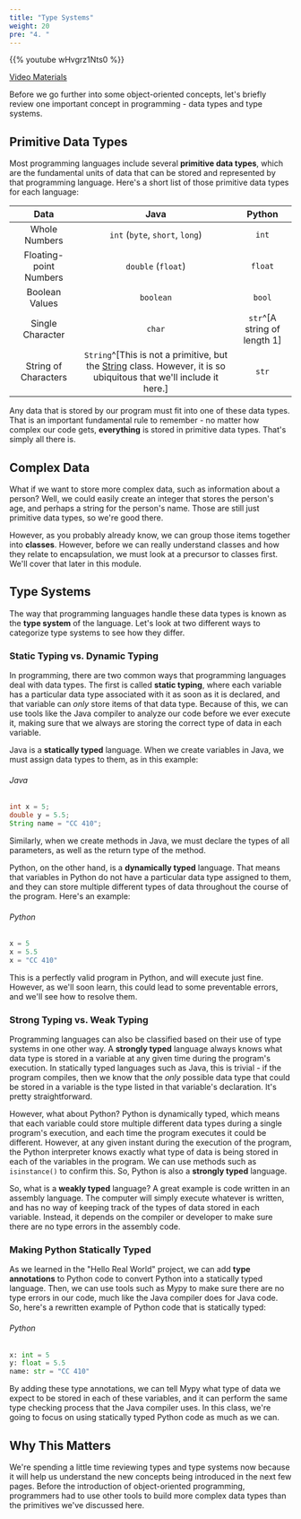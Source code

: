```yaml
---
title: "Type Systems"
weight: 20
pre: "4. "
---
```


{{% youtube wHvgrz1Nts0 %}}

[Video Materials](video)

Before we go further into some object-oriented concepts, let's briefly review one important concept in programming - data types and type systems.

## Primitive Data Types

Most programming languages include several **primitive data types**, which are the fundamental units of data that can be stored and represented by that programming language. Here's a short list of those primitive data types for each language:

| Data | Java | Python | 
|:----:|:----:|:------:|
| Whole Numbers | `int` (`byte`, `short`, `long`) | `int` |
| Floating-point Numbers | `double` (`float`) | `float` | 
| Boolean Values | `boolean` | `bool` |
| Single Character | `char` | `str`^[A string of length 1] |
| String of Characters | `String`^[This is not a primitive, but the [String](https://docs.oracle.com/javase/8/docs/api/java/lang/String.html) class. However, it is so ubiquitous that we'll include it here.] | `str`|

Any data that is stored by our program must fit into one of these data types. That is an important fundamental rule to remember - no matter how complex our code gets, **everything** is stored in primitive data types. That's simply all there is.

## Complex Data

What if we want to store more complex data, such as information about a person? Well, we could easily create an integer that stores the person's age, and perhaps a string for the person's name. Those are still just primitive data types, so we're good there. 

However, as you probably already know, we can group those items together into **classes**. However, before we can really understand classes and how they relate to encapsulation, we must look at a precursor to classes first. We'll cover that later in this module.

## Type Systems

The way that programming languages handle these data types is known as the **type system** of the language. Let's look at two different ways to categorize type systems to see how they differ.

### Static Typing vs. Dynamic Typing

In programming, there are two common ways that programming languages deal with data types. The first is called **static typing**, where each variable has a particular data type associated with it as soon as it is declared, and that variable can _only_ store items of that data type. Because of this, we can use tools like the Java compiler to analyze our code before we ever execute it, making sure that we always are storing the correct type of data in each variable.

Java is a **statically typed** language. When we create variables in Java, we must assign data types to them, as in this example:

###### Java 

```java
int x = 5;
double y = 5.5;
String name = "CC 410";
```

Similarly, when we create methods in Java, we must declare the types of all parameters, as well as the return type of the method.

Python, on the other hand, is a **dynamically typed** language. That means that variables in Python do not have a particular data type assigned to them, and they can store multiple different types of data throughout the course of the program. Here's an example:

###### Python

```python
x = 5
x = 5.5
x = "CC 410"
```

This is a perfectly valid program in Python, and will execute just fine. However, as we'll soon learn, this could lead to some preventable errors, and we'll see how to resolve them.

### Strong Typing vs. Weak Typing

Programming languages can also be classified based on their use of type systems in one other way. A **strongly typed** language always knows what data type is stored in a variable at any given time during the program's execution. In statically typed languages such as Java, this is trivial - if the program compiles, then we know that the _only_ possible data type that could be stored in a variable is the type listed in that variable's declaration. It's pretty straightforward.

However, what about Python? Python is dynamically typed, which means that each variable could store multiple different data types during a single program's execution, and each time the program executes it could be different. However, at any given instant during the execution of the program, the Python interpreter knows exactly what type of data is being stored in each of the variables in the program. We can use methods such as `isinstance()` to confirm this. So, Python is also a **strongly typed** language. 

So, what is a **weakly typed** language? A great example is code written in an assembly language. The computer will simply execute whatever is written, and has no way of keeping track of the types of data stored in each variable. Instead, it depends on the compiler or developer to make sure there are no type errors in the assembly code. 

### Making Python Statically Typed

As we learned in the "Hello Real World" project, we can add **type annotations** to Python code to convert Python into a statically typed language. Then, we can use tools such as Mypy to make sure there are no type errors in our code, much like the Java compiler does for Java code. So, here's a rewritten example of Python code that is statically typed:

###### Python

```python
x: int = 5
y: float = 5.5
name: str = "CC 410"
```

By adding these type annotations, we can tell Mypy what type of data we expect to be stored in each of these variables, and it can perform the same type checking process that the Java compiler uses. In this class, we're going to focus on using statically typed Python code as much as we can. 

## Why This Matters

We're spending a little time reviewing types and type systems now because it will help us understand the new concepts being introduced in the next few pages. Before the introduction of object-oriented programming, programmers had to use other tools to build more complex data types than the primitives we've discussed here. 
